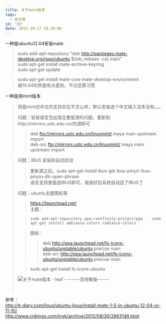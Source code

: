 ```yaml
---
title: 关于mate版本
tags:
  - 未分类
id: '33'
date: 2012-10-17 10:20:00
---
```


  
一种是ubuntu12.04安装mate  

> sudo add-apt-repository "deb http://packages.mate-desktop.org/repo/ubuntu $(lsb\_release -cs) main"  
> sudo apt-get install mate-archive-keyring  
> sudo apt-get update  

> sudo apt-get install mate-core mate-desktop-environment  
> 跟10.04的界面有点差别，不过还算习惯  

  
一种是用mint版本  

> 但是mint对中文的支持实在不怎么样，默认安装连个中文输入法多没有。。。  

> 问题：安装语言包出错主要是源的问题，更新到http://mirrors.ustc.edu.cn/的源即可  
> 
> > deb ftp://mirrors.ustc.edu.cn/linuxmint/ maya main upstream import  
> > deb-src ftp://mirrors.ustc.edu.cn/linuxmint/ maya main upstream import  

> 问题：IBUS 安装和自动启动  
> 
> > 更新源之后，sudo apt-get install ibus-gtk ibus-pinyin ibus-pinyin-db-open-phrase  
> > 语言支持里面选IBUS即可，我装好后系统自动选了IBUS了  
> 
> 问题：ubuntu主题图标等  
> 
> > https://launchpad.net/  
> > 主题：  
> 
> > `sudo add-apt-repository ppa:ravefinity-project/ppa   
> > sudo apt-get install ambiance-colors radiance-colors  
> > `
> 
> > 图标：  
> > 
> > > deb http://ppa.launchpad.net/fs-icons-ubuntu/unstable/ubuntu precise main  
> > > deb-src http://ppa.launchpad.net/fs-icons-ubuntu/unstable/ubuntu precise main  
> 
> > sudo apt-get install fs-icons-ubuntu  
> 
>   
> 
> ![关于mate版本 - leaf - ------坚持雅操------](http://img7.ph.126.net/knbvxKqYlHs3TMbQX_Cbdw==/6598097810028118177.jpg "关于mate版本 - leaf - ------坚持雅操------")
> 
>  
> 
>   

参考：  
http://it-diary.com/linux/ubuntu-linux/install-mate-1-2-in-ubuntu-12-04-or-11-10/  
http://www.cnblogs.com/tnxk/archive/2012/08/30/2663146.html